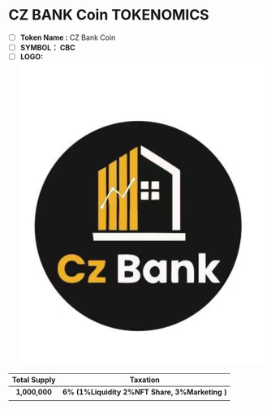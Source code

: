 # CZ BANK Coin TOKENOMICS

* [ ] **Token Name :** CZ Bank Coin
* [ ] **SYMBOL： CBC**
* [ ] **LOGO:** ![](.gitbook/assets/NEWLOGO.png)

|  Total Supply |                     Taxation                    |
| :-----------: | :---------------------------------------------: |
| **1,000,000** | **6% (1%Liquidity 2%NFT Share, 3%Marketing )**  |
|               |                                                 |
